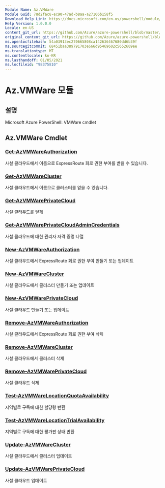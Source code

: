 ```yaml
---
Module Name: Az.VMWare
Module Guid: 78d2fac8-ec90-47ad-b8aa-a27106b158f5
Download Help Link: https://docs.microsoft.com/en-us/powershell/module/az.vmware
Help Version: 1.0.0.0
Locale: en-US
content_git_url: https://github.com/Azure/azure-powershell/blob/master/src/VMWare/help/Az.VMWare.md
original_content_git_url: https://github.com/Azure/azure-powershell/blob/master/src/VMWare/help/Az.VMWare.md
ms.openlocfilehash: 54a03913ec270665808ca142636467680dd6b39f
ms.sourcegitcommit: 68451baa389791703e666d95469602c5652609ee
ms.translationtype: MT
ms.contentlocale: ko-KR
ms.lasthandoff: 01/05/2021
ms.locfileid: "98375810"
---
```

# Az.VMWare 모듈
## 설명
Microsoft Azure PowerShell: VMWare cmdlet

## Az.VMWare Cmdlet
### [Get-AzVMWareAuthorization](Get-AzVMWareAuthorization.md)
사설 클라우드에서 이름으로 ExpressRoute 회로 권한 부여를 받을 수 있습니다.

### [Get-AzVMWareCluster](Get-AzVMWareCluster.md)
사설 클라우드에서 이름으로 클러스터를 얻을 수 있습니다.

### [Get-AzVMWarePrivateCloud](Get-AzVMWarePrivateCloud.md)
사설 클라우드를 얻게

### [Get-AzVMWarePrivateCloudAdminCredentials](Get-AzVMWarePrivateCloudAdminCredentials.md)
사설 클라우드에 대한 관리자 자격 증명 나열

### [New-AzVMWareAuthorization](New-AzVMWareAuthorization.md)
사설 클라우드에서 ExpressRoute 회로 권한 부여 만들기 또는 업데이트

### [New-AzVMWareCluster](New-AzVMWareCluster.md)
사설 클라우드에서 클러스터 만들기 또는 업데이트

### [New-AzVMWarePrivateCloud](New-AzVMWarePrivateCloud.md)
사설 클라우드 만들기 또는 업데이트

### [Remove-AzVMWareAuthorization](Remove-AzVMWareAuthorization.md)
사설 클라우드에서 ExpressRoute 회로 권한 부여 삭제

### [Remove-AzVMWareCluster](Remove-AzVMWareCluster.md)
사설 클라우드에서 클러스터 삭제

### [Remove-AzVMWarePrivateCloud](Remove-AzVMWarePrivateCloud.md)
사설 클라우드 삭제

### [Test-AzVMWareLocationQuotaAvailability](Test-AzVMWareLocationQuotaAvailability.md)
지역별로 구독에 대한 할당량 반환

### [Test-AzVMWareLocationTrialAvailability](Test-AzVMWareLocationTrialAvailability.md)
지역별로 구독에 대한 평가판 상태 반환

### [Update-AzVMWareCluster](Update-AzVMWareCluster.md)
사설 클라우드에서 클러스터 업데이트

### [Update-AzVMWarePrivateCloud](Update-AzVMWarePrivateCloud.md)
사설 클라우드 업데이트

